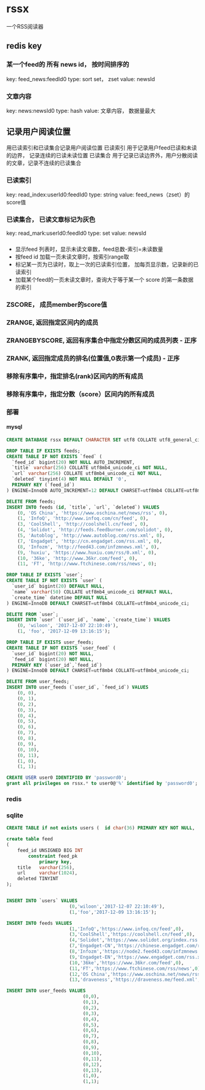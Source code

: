 # rssx

一个RSS阅读器

## redis key
### 某一个feed的 所有 news id， 按时间排序的
key: feed_news:feedId0
type: sort set， zset
value: newsId

### 文章内容
key: news:newsId0
type: hash
value: 文章内容， 数据量最大

## 记录用户阅读位置
用已读索引和已读集合记录用户阅读位置
已读索引 用于记录用户feed已读和未读的边界， 记录连续的已读未读位置
已读集合 用于记录已读边界外，用户分散阅读的文章，记录不连续的已读集合

### 已读索引
key: read_index:userId0:feedId0
type: string
value: feed_news（zset）的score值

### 已读集合， 已读文章标记为灰色
key: read_mark:userId0:feedId0
type: set
value: newsId

###
- 显示feed 列表时，显示未读文章数，feed总数-索引=未读数量
- 按feed id 加载一页未读文章时，按索引range取
- 标记某一页为已读时，取上一次的已读索引位置， 加每页显示数，记录新的已读索引
- 加载某个feed的一页未读文章时，查询大于等于某一个 score 的第一条数据的索引

### ZSCORE， 成员member的score值
### ZRANGE, 返回指定区间内的成员
### ZRANGEBYSCORE, 返回有序集合中指定分数区间的成员列表 - 正序
### ZRANK, 返回指定成员的排名(位置值,0表示第一个成员) - 正序
### 移除有序集中，指定排名(rank)区间内的所有成员
### 移除有序集中，指定分数（score）区间内的所有成员

### 部署
#### mysql
```sql
CREATE DATABASE rssx DEFAULT CHARACTER SET utf8 COLLATE utf8_general_ci;

DROP TABLE IF EXISTS feeds;
CREATE TABLE IF NOT EXISTS `feed` (
  `feed_id` bigint(20) NOT NULL AUTO_INCREMENT,
  `title` varchar(256) COLLATE utf8mb4_unicode_ci NOT NULL,
  `url` varchar(256) COLLATE utf8mb4_unicode_ci NOT NULL,
  `deleted` tinyint(4) NOT NULL DEFAULT '0',
  PRIMARY KEY (`feed_id`)
) ENGINE=InnoDB AUTO_INCREMENT=12 DEFAULT CHARSET=utf8mb4 COLLATE=utf8mb4_unicode_ci;

DELETE FROM feeds;
INSERT INTO feeds (id, `title`, `url`, `deleted`) VALUES
	(0, 'OS China', 'https://www.oschina.net/news/rss', 0),
	(1, 'InfoQ', 'http://www.infoq.com/cn/feed', 0),
	(3, 'CoolShell', 'http://coolshell.cn/feed', 0),
	(4, 'Solidot', 'http://feeds.feedburner.com/solidot', 0),
	(5, 'Autoblog', 'http://www.autoblog.com/rss.xml', 0),
	(7, 'Engadget', 'http://cn.engadget.com/rss.xml', 0),
	(8, 'Infozm', 'http://feed43.com/infzmnews.xml', 0),
	(9, 'huxiu', 'https://www.huxiu.com/rss/0.xml', 0),
	(10, '36ke', 'http://www.36kr.com/feed', 0),
	(11, 'FT', 'http://www.ftchinese.com/rss/news', 0);

DROP TABLE IF EXISTS `user`;
CREATE TABLE IF NOT EXISTS `user` (
  `user_id` bigint(20) DEFAULT NULL,
  `name` varchar(50) COLLATE utf8mb4_unicode_ci DEFAULT NULL,
  `create_time` datetime DEFAULT NULL
) ENGINE=InnoDB DEFAULT CHARSET=utf8mb4 COLLATE=utf8mb4_unicode_ci;

DELETE FROM `user`;
INSERT INTO `user` (`user_id`, `name`, `create_time`) VALUES
	(0, 'wiloon', '2017-12-07 22:10:49'),
	(1, 'foo', '2017-12-09 13:16:15');

DROP TABLE IF EXISTS user_feeds;
CREATE TABLE IF NOT EXISTS `user_feed` (
  `user_id` bigint(20) NOT NULL,
  `feed_id` bigint(20) NOT NULL,
  PRIMARY KEY (`user_id`,`feed_id`)
) ENGINE=InnoDB DEFAULT CHARSET=utf8mb4 COLLATE=utf8mb4_unicode_ci;

DELETE FROM user_feeds;
INSERT INTO user_feeds (`user_id`, `feed_id`) VALUES
	(0, 0),
	(0, 1),
	(0, 2),
	(0, 3),
	(0, 4),
	(0, 5),
	(0, 6),
	(0, 7),
	(0, 8),
	(0, 9),
	(0, 10),
	(0, 11),
	(1, 0),
	(1, 1);

CREATE USER user0 IDENTIFIED BY 'password0';
grant all privileges on rssx.* to user0@'%' identified by 'password0';
```

### redis

### sqlite

```sql
CREATE TABLE if not exists users (  id char(36) PRIMARY KEY NOT NULL,  name varchar(50) DEFAULT NULL,  create_time timestamp DEFAULT NULL);

create table feed
(
    feed_id UNSIGNED BIG INT
        constraint feed_pk
            primary key,
    title   varchar(256),
    url     varchar(1024),
    deleted TINYINT
);


INSERT INTO `users` VALUES
                       (0,'wiloon','2017-12-07 22:10:49'),
                       (1,'foo','2017-12-09 13:16:15');

INSERT INTO feeds VALUES
                       (1,'InfoQ','https://www.infoq.cn/feed',0),
                       (3,'CoolShell','https://coolshell.cn/feed',0),
                       (4,'Solidot','https://www.solidot.org/index.rss',0),
                       (7,'Engadget-CN','https://chinese.engadget.com/rss.xml',0),
                       (8,'Infozm','https://node2.feed43.com/infzmnews.xml',0),
                       (9,'Engadget-EN','https://www.engadget.com/rss.xml',0),
                       (10,'36ke','https://www.36kr.com/feed',0),
                       (11,'FT','https://www.ftchinese.com/rss/news',0),
                       (12,'OS China','https://www.oschina.net/news/rss',0),
                       (13,'draveness','https://draveness.me/feed.xml',0);

INSERT INTO user_feeds VALUES
                            (0,0),
                            (0,1),
                            (0,2),
                            (0,3),
                            (0,4),
                            (0,5),
                            (0,6),
                            (0,7),
                            (0,8),
                            (0,9),
                            (0,10),
                            (0,11),
                            (0,12),
                            (0,13),
                            (1,0),
                            (1,1);

```